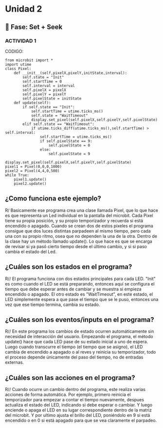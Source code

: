 # Unidad 2

## 🔎 Fase: Set + Seek

### ACTIVIDAD 1

CODIGO:

```
from microbit import *
import utime
class Pixel:
    def __init__(self,pixelX,pixelY,initState,interval):
        self.state = "Init"
        self.startTime = 0
        self.interval = interval
        self.pixelX = pixelX
        self.pixelY = pixelY
        self.pixelState = initState
    def update(self):
        if self.state == "Init":
            self.startTime = utime.ticks_ms()
            self.state = "WaitTimeout"
            display.set_pixel(self.pixelX,self.pixelY,self.pixelState)
        elif self.state == "WaitTimeout":
            if utime.ticks_diff(utime.ticks_ms(),self.startTime) > self.interval:
                self.startTime = utime.ticks_ms()
                if self.pixelState == 9:
                    self.pixelState = 0
                else:
                    self.pixelState = 9
                display.set_pixel(self.pixelX,self.pixelY,self.pixelState)
pixel1 = Pixel(0,0,0,1000)
pixel2 = Pixel(4,4,0,500)
while True:
    pixel1.update()
    pixel2.update()
````
## ¿Como funciona este ejemplo?
R/ Basicamente ese programa crea una clase llamada Pixel, que lo que hace es que representa un Led individual en la pantalla del microbit. Cada Pixel tiene su propia posición, y su propio temporizador y recuerda si está encendido o apagado. Cuando se crean dos de estos píxeles el programa consigue que dos luces distintas parpadeen al mismo tiempo, pero cada una con su propio ritmo, osea que no dependen la una de la otra. Dentro de la clase hay un método llamado update(). Lo que hace es que se encarga de revisar si ya pasó cierto tiempo desde el último cambio, y si si paso cambia el estado del Led.

## ¿Cuáles son los estados en el programa?
R// El programa funciona con dos estados principales para cada LED. 
"Init" es como cuando el LED se está preparando, entonces aquí se configura el tiempo que debe esperar antes de cambiar y se muestra si empieza encendido o apagado. El otro estado es "WaitTimeout", en este estado, el LED simplemente espera a que pase el tiempo que se le puso, entonces una vez que ese tiempo termina, cambia su estado.

## ¿Cuáles son los eventos/inputs en el programa?
R// En este programa los cambios de estado ocurren automáticamente sin necesidad de interacción del usuario. Empezando el programa, el método update() hace que cada LED pase de su estado inicial a uno de espera. Luego cuando transcurre el tiempo (el tiempo que se asigno), el LED cambia de encendido a apagado o al reves y reinicia su temporizador, todo el proceso depende únicamente del paso del tiempo, no de entradas externas.

## ¿Cuáles son las acciones en el programa?
R// Cuando ocurre un cambio dentro del programa, este realiza varias acciones de forma automática. Por ejemplo, primero reinicia el temporizador para empezar a contar el tiempo nuevamente, despues actualiza el estado del LED, indicando si debe esperar o cambiar. Y luego enciende o apaga el LED en su lugar correspondiente dentro de la matriz del microbit. Y por ultimo ajusta el brillo del LED, poniéndolo en 9 si está encendido o en 0 si está apagado para que se vea claramente el parpadeo.

